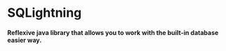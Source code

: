 # SQLightning
<h4>Reflexive java library that allows you to work with the built-in database easier way.</h4>


